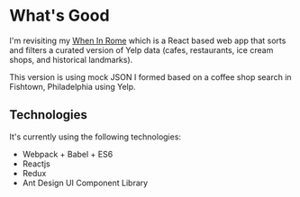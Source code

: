 # What's Good
I'm revisiting my [When In Rome](https://github.com/bednar85/when-in-rome) which is a React based web app that sorts and filters a curated version of Yelp data (cafes, restaurants, ice cream shops, and historical landmarks). 

This version is using mock JSON I formed based on a coffee shop search in Fishtown, Philadelphia using Yelp.

## Technologies
It's currently using the following technologies:
- Webpack + Babel + ES6
- Reactjs
- Redux
- Ant Design UI Component Library